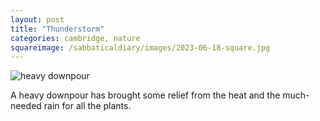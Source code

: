 ```yaml
---
layout: post
title: "Thunderstorm"
categories: cambridge, nature
squareimage: /sabbaticaldiary/images/2023-06-18-square.jpg
---
```

<img src="/sabbaticaldiary/images/2023-06-18.jpg" alt="heavy downpour" class="center">

A heavy downpour has brought some relief from the heat and the much-needed rain for all the plants.